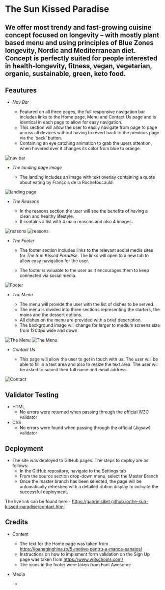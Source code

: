 # The Sun Kissed Paradise

## We offer most trendy and fast-growing cuisine concept focused on longevity – with mostly plant based menu and using principles of Blue Zones longevity, Nordic and Mediterranean diet. Concept is perfectly suited for people interested in health-longevity, fitness, vegan, vegetarian, organic, sustainable, green, keto food.

## Feautures

* _Nav Bar_

    * Featured on all three pages, the full responsive navigation bar includes links to the Home page, Menu and Contact Us page and is identical in each page to allow for easy navigation.
    * This section will allow the user to easily navigate from page to page across all devices without having to revert back to the previous page via the ‘back’ button.
    * Containing an eye catching animation to grab the users attention, when hovered over it changes its color from blue to orange.

![nav bar](assets/images/nav-bar.png)

* _The landing page image_

    * The landing includes an image with text overlay containing a quote about eating by François de la Rochefoucauld.

![landing page](assets/images/italian-cuisine.webp)

* _The Reasons_ 

    * In the reasons section the user will see the benefits of having a clean and healthy lifestyle.
    * It contains a list with 4 main reasons and also 4 images.

![reasons](assets/images/reasons-1.png)
![reasons](assets/images/reasons-2.png)

* _The Footer_

    * The footer section includes links to the relevant social media sites for _The Sun Kissed Paradise_. The links will open to a new tab to allow easy navigation for the user.

    * The footer is valuable to the user as it encourages them to keep connected via social media.

![Footer](assets/images/footer.png)

* _The Menu_

    * The menu will provide the user with the list of dishes to be served.
    * The menu is divided into three sections representing the starters, the mains and the dessert options.
    * All dishes on the menu are provided with a brief description.
    * The background image will change for larger to medium screens size from 1200px wide and down.

![The Menu](assets/images/menu1.png)
![The Menu](assets/images/menu2.png)


* _Contact Us_

    * This page will allow the user to get in touch with us. The user will be able to fill in a text area and also to resize the text area. The user will be asked to submit their full name and email address.

![Contact](assets/images/contact-us.png)

## Validator Testing

* HTML
    * No errors were returned when passing through the official W3C validator
* CSS
    * No errors were found when passing through the official (Jigsaw) validator

## Deployment

* The site was deployed to GitHub pages. The steps to deploy are as follows:
    * In the GitHub repository, navigate to the Settings tab
    * From the source section drop-down menu, select the Master Branch
    * Once the master branch has been selected, the page will be automatically refreshed with a detailed ribbon display to indicate the successful deployment.

The live link can be found here - https://gabrielsiket.github.io/the-sun-kissed-paradise/contact.html

## Credits

* Content

    * The text for the Home page was taken from https://ioanaginghina.ro/5-motive-pentru-a-manca-sanatos/
    * Instructions on how to implement form validation on the Sign Up page was taken from https://www.w3schools.com/
    * The icons in the footer were taken from Font Awesome

* Media

    * 




